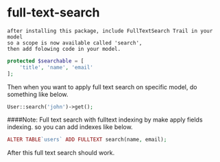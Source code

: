 # full-text-search

````
after installing this package, include FullTextSearch Trail in your model
so a scope is now available called 'search', 
then add folowing code in your model.
````
```php
protected $searchable = [
    'title', 'name', 'email'
];
```

Then when you want to apply full text search on specific model, do something like below. 

```php
User::search('john')->get();
```

####Note: Full text search with fulltext indexing by make apply fields indexing. so you can add indexes like below.
```php
ALTER TABLE`users` ADD FULLTEXT search(name, email);
```

After this full text search should work.
